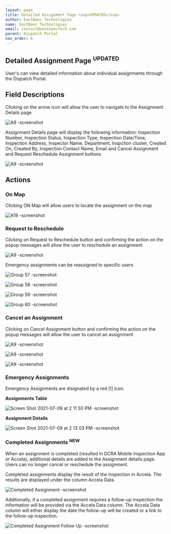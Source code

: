 ```yaml
---
layout: page
title: Detailed Assignment Page <sup>UPDATED</sup>
author: EastBanc Technologies
name: EastBanc Technologies
email: contact@eastbanctech.com
parent: Dispatch Portal
nav_order: 6
---
```


<section id="detailed-assignment-page" markdown="1">

# Detailed Assignment Page <sup>UPDATED</sup>

User's can view detailed information about individual assignments through the Dispatch Portal.

<section id="field-descriptions" markdown="1">

## Field Descriptions

Clicking on the arrow icon will allow the user to navigate to the Assignment Details page

![A8 -screenshot](../images/dispatch-portal/dp-detailed-assignment/field-descriptions.png)

Assignment Details page will display the following information: Inspection Number, Inspection Status, Inspection Type, Inspection Date/Time, Inspection Address, Inspector Name, Department, Inspction cluster, Created On, Created By, Inspection Contact Name, Email and Cancel Assignment and Request Reschedule Assignment buttons

![A9 -screenshot](../images/dispatch-portal/dp-detailed-assignment/field-descriptions1.png)

</section>

<section id="actions" markdown="1">

## Actions

<section id="on-map" markdown="1">

### On Map
Clicking ON Map will allow users to locate the assignment on the map

![A19 -screenshot](../images/dispatch-portal/dp-detailed-assignment/on-map.png)

</section>

<section id="request-to-reschedule" markdown="1">

### Request to Reschedule
Clicking on Request to Reschedule button and confirming the action on the popup messages will allow the user to reschedule an assignment

![A9 -screenshot](../images/dispatch-portal/dp-detailed-assignment/reschedule.png)

Emergency assignments can be reassigned to specific users

![Group 57 -screenshot](../images/dispatch-portal/dp-detailed-assignment/reschedule1.png)

![Group 58 -screenshot](../images/dispatch-portal/dp-detailed-assignment/reschedule2.png)

![Group 59 -screenshot](../images/dispatch-portal/dp-detailed-assignment/reschedule3.png)

![Group 60 -screenshot](../images/dispatch-portal/dp-detailed-assignment/reschedule4.png)
</section>

<section id="cancel-assignment" markdown="1">

### Cancel an Assignment
Clicking on Cancel Assignment button and confirming the action on the popup messages will allow the user to cancel an assignment

![A9 -screenshot](../images/dispatch-portal/dp-detailed-assignment/cancel-assignment.png)

![A9 -screenshot](../images/dispatch-portal/dp-detailed-assignment/cancel-assignment1.png)

![A9 -screenshot](../images/dispatch-portal/dp-detailed-assignment/cancel-assignment2.png)

</section>

<section id="emergency-assignments" markdown="1">

### Emergency Assignments
Emergency Assignments are disignated by a red [!] icon.

**Assignments Table**

![Screen Shot 2021-07-09 at 2 11 50 PM -screenshot](../images/dispatch-portal/dp-detailed-assignment/assignments-table.png)

**Assignment Details**

![Screen Shot 2021-07-09 at 2 13 03 PM -screenshot](../images/dispatch-portal/dp-detailed-assignment/assignment-details.png)

### Completed Assignments <sup>NEW</sup>
When an assignment is completed (resulted in DCRA Mobile Inspection App or Accela), additional details are added to the Assignment details page. Users can no longer cancel or reschedule the assignment. 

Completed assignments display the result of the inspection in Accela. The results are displayed under the column Accela Data.

![Completed Assignment -screenshot](../images/dispatch-portal/dp-detailed-assignment/completed-assignment.png)

Additionally, if a completed assignment requires a follow-up inspection the information will be provided via the Accela Data column.  The Accela Data column will either display the date the follow-up will be created or a link to the follow-up inspection. 

![Completed Assignment Follow Up -screenshot](../images/dispatch-portal/dp-detailed-assignment/assignment-details-follow-up-inspection.png)

</section>
</section>
</section>

